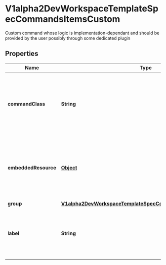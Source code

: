 

# V1alpha2DevWorkspaceTemplateSpecCommandsItemsCustom

Custom command whose logic is implementation-dependant and should be provided by the user possibly through some dedicated plugin
## Properties

Name | Type | Description | Notes
------------ | ------------- | ------------- | -------------
**commandClass** | **String** | Class of command that the associated implementation component should use to process this command with the appropriate logic | 
**embeddedResource** | [**Object**](.md) | Additional free-form configuration for this custom command that the implementation component will know how to use | 
**group** | [**V1alpha2DevWorkspaceTemplateSpecCommandsItemsCustomGroup**](V1alpha2DevWorkspaceTemplateSpecCommandsItemsCustomGroup.md) |  |  [optional]
**label** | **String** | Optional label that provides a label for this command to be used in Editor UI menus for example |  [optional]



